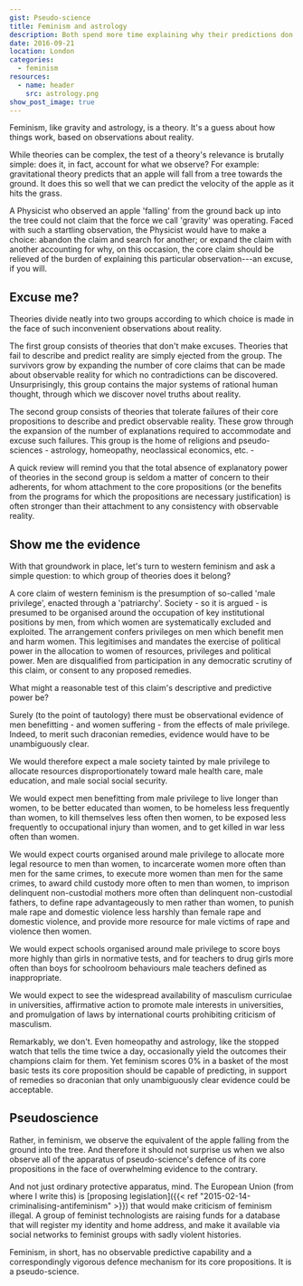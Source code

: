 ```yaml
---
gist: Pseudo-science
title: Feminism and astrology
description: Both spend more time explaining why their predictions don't explain things than explaining things
date: 2016-09-21
location: London
categories:
  - feminism
resources:
  - name: header
    src: astrology.png
show_post_image: true
---
```


Feminism, like gravity and astrology, is a theory. It's a guess about how things work, based on observations about reality.

While theories can be complex, the test of a theory's relevance is brutally simple: does it, in fact, account for what we observe? For example: gravitational theory predicts that an apple will fall from a tree towards the ground. It does this so well that we can predict the velocity of the apple as it hits the grass.

A Physicist who observed an apple 'falling' from the ground back up into the tree could not claim that the force we call 'gravity' was operating. Faced with such a startling observation, the Physicist would have to make a choice: abandon the claim and search for another; or expand the claim with another accounting for why, on this occasion, the core claim should be relieved of the burden of explaining this particular observation---an excuse, if you will.

## Excuse me?

Theories divide neatly into two groups according to which choice is made in the face of such inconvenient observations about reality.

The first group consists of theories that don't make excuses. Theories that fail to describe and predict reality are simply ejected from the group. The survivors grow by expanding the number of core claims that can be made about observable reality for which no contradictions can be discovered. Unsurprisingly, this group contains the major systems of rational human thought, through which we discover novel truths about reality.

The second group consists of theories that tolerate failures of their core propositions to describe and predict observable reality. These grow through the expansion of the number of explanations required to accommodate and excuse such failures. This group is the home of religions and pseudo-sciences - astrology, homeopathy, neoclassical economics, etc. -

A quick review will remind you that the total absence of explanatory power of theories in the second group is seldom a matter of concern to their adherents, for whom attachment to the core propositions (or the benefits from the programs for which the propositions are necessary justification) is often stronger than their attachment to any consistency with observable reality.

## Show me the evidence

With that groundwork in place, let's turn to western feminism and ask a simple question: to which group of theories does it belong?

A core claim of western feminism is the presumption of so-called 'male privilege', enacted through a 'patriarchy'. Society - so it is argued - is presumed to be organised around the occupation of key institutional positions by men, from which women are systematically excluded and exploited. The arrangement confers privileges on men which benefit men and harm women. This legitimises and mandates the exercise of political power in the allocation to women of resources, privileges and political power. Men are disqualified from participation in any democratic scrutiny of this claim, or consent to any proposed remedies.

What might a reasonable test of this claim's descriptive and predictive power be?

Surely (to the point of tautology) there must be observational evidence of men benefitting - and women suffering - from the effects of male privilege. Indeed, to merit such draconian remedies, evidence would have to be unambiguously clear.

We would therefore expect a male society tainted by male privilege to allocate resources disproportionately toward male health care, male education, and male social social security.

We would expect men benefitting from male privilege to live longer than women, to be better educated than women, to be homeless less frequently than women, to kill themselves less often then women, to be exposed less frequently to occupational injury than women, and to get killed in war less often than women.

We would expect courts organised around male privilege to allocate more legal resource to men than women, to incarcerate women more often than men for the same crimes, to execute more women than men for the same crimes, to award child custody more often to men than women, to imprison delinquent non-custodial mothers more often than delinquent non-custodial fathers, to define rape advantageously to men rather than women, to punish male rape and domestic violence less harshly than female rape and domestic violence, and provide more resource for male victims of rape and violence then women.

We would expect schools organised around male privilege to score boys more highly than girls in normative tests, and for teachers to drug girls more often than boys for schoolroom behaviours male teachers defined as inappropriate.

We would expect to see the widespread availability of masculism curriculae in universities, affirmative action to promote male interests in universities, and promulgation of laws by international courts prohibiting criticism of masculism.

Remarkably, we don't. Even homeopathy and astrology, like the stopped watch that tells the time twice a day, occasionally yield the outcomes their champions claim for them. Yet feminism scores 0% in a basket of the most basic tests its core proposition should be capable of predicting, in support of remedies so draconian that only unambiguously clear evidence could be acceptable.

## Pseudoscience

Rather, in feminism, we observe the equivalent of the apple falling from the ground into the tree. And therefore it should not surprise us when we also observe all of the apparatus of pseudo-science's defence of its core propositions in the face of overwhelming evidence to the contrary.

And not just ordinary protective apparatus, mind. The European Union (from where I write this) is [proposing legislation]({{< ref "2015-02-14-criminalising-antifeminism" >}}) that would make criticism of feminism illegal. A group of feminist technologists are raising funds for a database that will register my identity and home address, and make it available via social networks to feminist groups with sadly violent histories.

Feminism, in short, has no observable predictive capability and a correspondingly vigorous defence mechanism for its core propositions. It is a pseudo-science.
